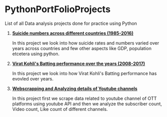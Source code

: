 # PythonPortFolioProjects
List of all Data analysis projects done for practice using Python


1. [**Suicide numbers across different countries (1985-2016)**](https://github.com/Rakesh-Kashyap-git/PythonPortFolioProjects/blob/main/Suicide_Rates.ipynb)

   In this project we look into how suicide rates and numbers varied over years across countries and few other aspects like GDP, population etcetera using python.
   
   
2. [**Virat Kohli's Batting performance over the years (2008-2017)**](https://github.com/Rakesh-Kashyap-git/PythonPortFolioProjects/blob/main/Virat_Kohli.ipynb)

   In this project we look into how Virat Kohli's Batting performance has evovled over years.
   

3. [**Webscrapping and Analyzing details of Youtube channels**](https://github.com/Rakesh-Kashyap-git/PythonPortFolioProjects/blob/main/YT-Analysis-project.ipynb)

   In this project first we scrape data related to youtube channel of OTT platforms using youtube API and then we analyze the subscriber count, Video count, Like 
   count of different channels.
